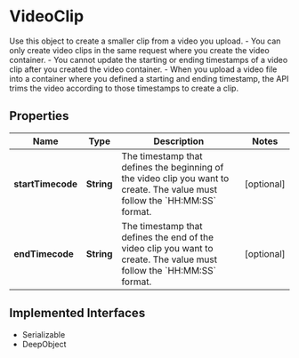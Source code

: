 

# VideoClip

Use this object to create a smaller clip from a video you upload.  - You can only create video clips in the same request where you create the video container. - You cannot update the starting or ending timestamps of a video clip after you created the video container. - When you upload a video file into a container where you defined a starting and ending timestamp, the API trims the video according to those timestamps to create a clip.
## Properties

Name | Type | Description | Notes
------------ | ------------- | ------------- | -------------
**startTimecode** | **String** | The timestamp that defines the beginning of the video clip you want to create. The value must follow the &#x60;HH:MM:SS&#x60; format. |  [optional]
**endTimecode** | **String** | The timestamp that defines the end of the video clip you want to create. The value must follow the &#x60;HH:MM:SS&#x60; format. |  [optional]


## Implemented Interfaces

* Serializable
* DeepObject


